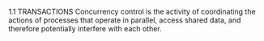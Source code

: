 1.1 TRANSACTIONS
Concurrency control is the activity of coordinating the actions of processes that operate in parallel,
access shared data, and therefore potentially interfere with each other.
